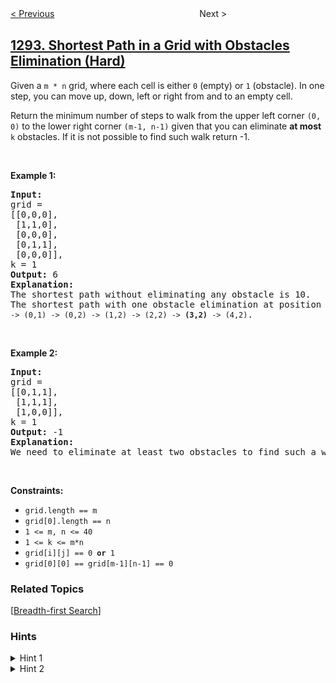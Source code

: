 <!--|This file generated by command(leetcode description); DO NOT EDIT.    |-->
<!--+----------------------------------------------------------------------+-->
<!--|@author    openset <openset.wang@gmail.com>                           |-->
<!--|@link      https://github.com/openset                                 |-->
<!--|@home      https://github.com/openset/leetcode                        |-->
<!--+----------------------------------------------------------------------+-->

[< Previous](https://github.com/openset/leetcode/tree/master/problems/maximum-side-length-of-a-square-with-sum-less-than-or-equal-to-threshold "Maximum Side Length of a Square with Sum Less than or Equal to Threshold")
　　　　　　　　　　　　　　　　
Next >

## [1293. Shortest Path in a Grid with Obstacles Elimination (Hard)](https://leetcode.com/problems/shortest-path-in-a-grid-with-obstacles-elimination "网格中的最短路径")

<p>Given a <code>m * n</code> grid, where each cell is either <code>0</code> (empty)&nbsp;or <code>1</code> (obstacle).&nbsp;In one step, you can move up, down, left or right from and to an empty cell.</p>

<p>Return the minimum number of steps to walk from the upper left corner&nbsp;<code>(0, 0)</code>&nbsp;to the lower right corner&nbsp;<code>(m-1, n-1)</code> given that you can eliminate&nbsp;<strong>at most</strong> <code>k</code> obstacles. If it is not possible to find such&nbsp;walk return -1.</p>

<p>&nbsp;</p>
<p><strong>Example 1:</strong></p>

<pre>
<strong>Input:</strong> 
grid = 
[[0,0,0],
&nbsp;[1,1,0],
 [0,0,0],
&nbsp;[0,1,1],
 [0,0,0]], 
k = 1
<strong>Output:</strong> 6
<strong>Explanation: 
</strong>The shortest path without eliminating any obstacle is 10.&nbsp;
The shortest path with one obstacle elimination at position (3,2) is 6. Such path is <code>(0,0) -&gt; (0,1) -&gt; (0,2) -&gt; (1,2) -&gt; (2,2) -&gt; <strong>(3,2)</strong> -&gt; (4,2)</code>.
</pre>

<p>&nbsp;</p>

<p><strong>Example 2:</strong></p>

<pre>
<strong>Input:</strong> 
grid = 
[[0,1,1],
&nbsp;[1,1,1],
&nbsp;[1,0,0]], 
k = 1
<strong>Output:</strong> -1
<strong>Explanation: 
</strong>We need to eliminate at least two obstacles to find such a walk.
</pre>

<p>&nbsp;</p>
<p><strong>Constraints:</strong></p>

<ul>
	<li><code>grid.length&nbsp;== m</code></li>
	<li><code>grid[0].length&nbsp;== n</code></li>
	<li><code>1 &lt;= m, n &lt;= 40</code></li>
	<li><code>1 &lt;= k &lt;= m*n</code></li>
	<li><code>grid[i][j] == 0 <strong>or</strong> 1</code></li>
	<li><code>grid[0][0] == grid[m-1][n-1] == 0</code></li>
</ul>

### Related Topics
  [[Breadth-first Search](https://github.com/openset/leetcode/tree/master/tag/breadth-first-search/README.md)]

### Hints
<details>
<summary>Hint 1</summary>
Use BFS.
</details>

<details>
<summary>Hint 2</summary>
BFS on (x,y,r) x,y is coordinate, r is remain number of obstacles you can remove.
</details>
